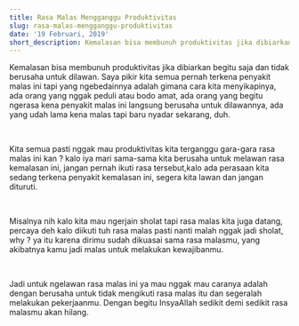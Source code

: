 ```yaml
---
title: Rasa Malas Mengganggu Produktivitas
slug: rasa-malas-mengganggu-produktivitas
date: '19 Februari, 2019'
short_description: Kemalasan bisa membunuh produktivitas jika dibiarkan begitu saja dan tidak berusaha untuk dilawan.
---
```


Kemalasan bisa membunuh produktivitas jika dibiarkan begitu saja dan tidak berusaha untuk dilawan. Saya pikir kita semua pernah terkena penyakit malas ini tapi yang ngebedainnya adalah gimana cara kita menyikapinya, ada orang yang nggak peduli atau bodo amat, ada orang yang begitu ngerasa kena penyakit malas ini langsung berusaha untuk dilawannya, ada yang udah lama kena malas tapi baru nyadar sekarang, duh.

<br/>

Kita semua pasti nggak mau produktivitas kita terganggu gara-gara rasa malas ini kan ? kalo iya mari sama-sama kita berusaha untuk melawan rasa kemalasan ini, jangan pernah ikuti rasa tersebut,kalo ada perasaan kita sedang terkena penyakit kemalasan ini, segera kita lawan dan jangan dituruti.

<br/>

Misalnya nih kalo kita mau ngerjain sholat tapi rasa malas kita juga datang, percaya deh kalo diikuti tuh rasa malas pasti nanti malah nggak jadi sholat, why ? ya itu karena dirimu sudah dikuasai sama rasa malasmu, yang akibatnya kamu jadi malas untuk melakukan kewajibanmu.

<br/>

Jadi untuk ngelawan rasa malas ini ya mau nggak mau caranya adalah dengan berusaha untuk tidak mengikuti rasa malas itu dan segeralah melakukan pekerjaanmu. Dengan begitu InsyaAllah sedikit demi sedikit rasa malasmu akan hilang.
<br/> <br/>
